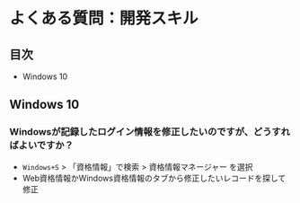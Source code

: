 # よくある質問：開発スキル

## 目次

- Windows 10

## Windows 10

### Windowsが記録したログイン情報を修正したいのですが、どうすればよいですか？

- `Windows+S` > 「資格情報」で検索 > 資格情報マネージャー を選択
- Web資格情報かWindows資格情報のタブから修正したいレコードを探して修正